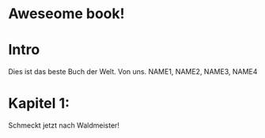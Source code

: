 Aweseome book!
===

# Intro
Dies ist das beste Buch der Welt.
Von uns.
NAME1, NAME2, NAME3, NAME4

# Kapitel 1: 

Schmeckt jetzt nach Waldmeister!